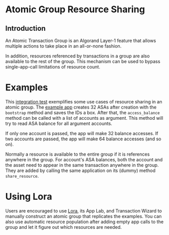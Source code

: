 # Atomic Group Resource Sharing

## Introduction
An Atomic Transaction Group is an Algorand Layer-1 feature that allows multiple actions to take place in an
all-or-none fashion.

In addition, resources referenced by transactions in a group are also available to the rest of the group.
This mechanism can be used to bypass single-app-call limitations of resource count.

# Examples
This [integration test](./projects/shared-resources/tests/shared_resources_integration_test.py) exemplifies some use cases of resource sharing in an atomic group.
The [example app](./projects/shared-resources/smart_contracts/shared_resources/contract.py) creates 32 ASAs after creation with the `bootstrap` method and saves the IDs a box.
After that, the `access_balance` method can be called with a list of accounts as argument.
This method will try to read ASA balance for all argument accounts.

If only one account is passed, the app will make 32 balance accesses. If two accounts are passed, the app will make 64 balance accesses (and so on).

Normally a resource is available to the entire group if it is references anywhere in the group.
For account's ASA balances, both the account and the asset need to appear in the same transaction anywhere in the group.
They are added by calling the same application on its (dummy) method `share_resource`.

# Using Lora
Users are encouraged to use [Lora](https://lora.algokit.io/), its App Lab, and Transaction Wizard to manually construct an atomic group
that replicates the examples.
You can also use automatic resource population after adding empty app calls to the group and let it figure out which resources are needed.
